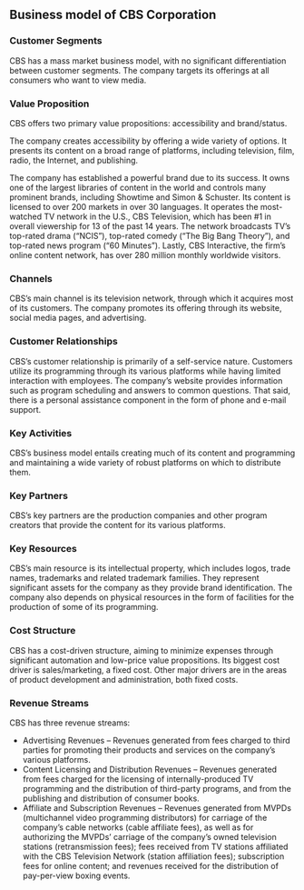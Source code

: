 Business model of CBS Corporation
---------------------------------

 ### Customer Segments

 CBS has a mass market business model, with no significant differentiation between customer segments. The company targets its offerings at all consumers who want to view media.

 ### Value Proposition

 CBS offers two primary value propositions: accessibility and brand/status.

 The company creates accessibility by offering a wide variety of options. It presents its content on a broad range of platforms, including television, film, radio, the Internet, and publishing.

 The company has established a powerful brand due to its success. It owns one of the largest libraries of content in the world and controls many prominent brands, including Showtime and Simon & Schuster. Its content is licensed to over 200 markets in over 30 languages. It operates the most-watched TV network in the U.S., CBS Television, which has been #1 in overall viewership for 13 of the past 14 years. The network broadcasts TV’s top-rated drama (“NCIS”), top-rated comedy (“The Big Bang Theory”), and top-rated news program (“60 Minutes”). Lastly, CBS Interactive, the firm’s online content network, has over 280 million monthly worldwide visitors.

 ### Channels

 CBS’s main channel is its television network, through which it acquires most of its customers. The company promotes its offering through its website, social media pages, and advertising.

 ### Customer Relationships

 CBS’s customer relationship is primarily of a self-service nature. Customers utilize its programming through its various platforms while having limited interaction with employees. The company’s website provides information such as program scheduling and answers to common questions. That said, there is a personal assistance component in the form of phone and e-mail support.

 ### Key Activities

 CBS’s business model entails creating much of its content and programming and maintaining a wide variety of robust platforms on which to distribute them.

 ### Key Partners

 CBS’s key partners are the production companies and other program creators that provide the content for its various platforms.

 ### Key Resources

 CBS’s main resource is its intellectual property, which includes logos, trade names, trademarks and related trademark families. They represent significant assets for the company as they provide brand identification. The company also depends on physical resources in the form of facilities for the production of some of its programming.

 ### Cost Structure

 CBS has a cost-driven structure, aiming to minimize expenses through significant automation and low-price value propositions. Its biggest cost driver is sales/marketing, a fixed cost. Other major drivers are in the areas of product development and administration, both fixed costs.

 ### Revenue Streams

 CBS has three revenue streams:

  * Advertising Revenues – Revenues generated from fees charged to third parties for promoting their products and services on the company’s various platforms.
 * Content Licensing and Distribution Revenues – Revenues generated from fees charged for the licensing of internally-produced TV programming and the distribution of third-party programs, and from the publishing and distribution of consumer books.
 * Affiliate and Subscription Revenues – Revenues generated from MVPDs (multichannel video programming distributors) for carriage of the company’s cable networks (cable affiliate fees), as well as for authorizing the MVPDs’ carriage of the company’s owned television stations (retransmission fees); fees received from TV stations affiliated with the CBS Television Network (station affiliation fees); subscription fees for online content; and revenues received for the distribution of pay-per-view boxing events.